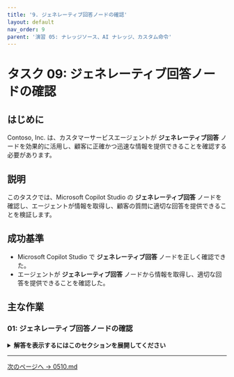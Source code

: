 ```yaml
---
title: '9. ジェネレーティブ回答ノードの確認'
layout: default
nav_order: 9
parent: '演習 05: ナレッジソース、AI ナレッジ、カスタム命令'
---
```


# タスク 09: ジェネレーティブ回答ノードの確認

## はじめに

Contoso, Inc. は、カスタマーサービスエージェントが **ジェネレーティブ回答** ノードを効果的に活用し、顧客に正確かつ迅速な情報を提供できることを確認する必要があります。

## 説明

このタスクでは、Microsoft Copilot Studio の **ジェネレーティブ回答** ノードを確認し、エージェントが情報を取得し、顧客の質問に適切な回答を提供できることを検証します。

## 成功基準

-   Microsoft Copilot Studio で **ジェネレーティブ回答** ノードを正しく確認できた。
-   エージェントが **ジェネレーティブ回答** ノードから情報を取得し、適切な回答を提供できることを確認した。

## 主な作業

### 01: ジェネレーティブ回答ノードの確認

<details markdown="block"> 
  <summary><strong>解答を表示するにはこのセクションを展開してください</strong></summary> 

1. 上部バーの **Topics** を選択します。

1. 左上付近の **System** トピックフィルターを選択し、**Conversational boosting** トピックを選択します。

    ![r3mdjrxn.jpg](../../media/r3mdjrxn.jpg)

1. **Create generative answers** ノードで、右上の省略記号を選択し、**Properties** を選択します。

    ![svnf5kqw.jpg](../../media/svnf5kqw.jpg)

1. **Knowledge sources** で **Search only selected sources** のトグルをオンにします。

    ![motwgeha.jpg](../../media/motwgeha.jpg)

    {: .note }
    > これを選択すると、そのノードに入ったときに使用するナレッジソースを個別に選択できます。

1. **Name** ヘッダー横のチェックボックスで、すべてのナレッジソースを選択します。

      ![xc02vj8h.jpg](../../media/xc02vj8h.jpg)

1. **Classic data** で **Allow the AI to use its own general knowledge** をオフにします。

1. **Content moderation level** で **Customize** チェックボックスをオンにします。

    ![qodxmexb.jpg](../../media/qodxmexb.jpg)

    {: .important }
    > **Content moderation** 設定は、グラウンディングデータの誤解釈や過剰解釈による誤答（ハルシネーション）を防ぐための制御レベルです。

1. 画面右上の **Save** を選択してトピックを保存します。

    {: .warning }
    > **Data sources** の認証エラーは、このラボのテストには影響しないため無視してください。
    >
    > ![x30n5q8t.jpg](../../media/x30n5q8t.jpg)

</details>

---

[次のページへ → 0510.md](0510.md)